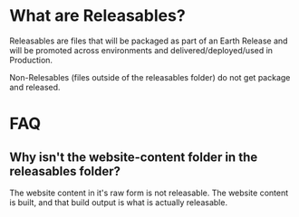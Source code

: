 # What are Releasables?

Releasables are files that will be packaged as part of an Earth Release and will be promoted across environments and delivered/deployed/used in Production.

Non-Relesables (files outside of the releasables folder) do not get package and released.

# FAQ

## Why isn't the website-content folder in the releasables folder?

The website content in it's raw form is not releasable. The website content is built, and that build output is what is actually releasable.